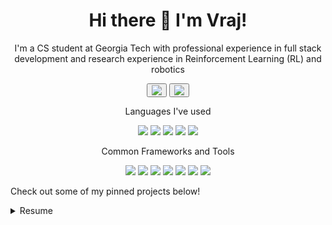<h1 align='center'>
  Hi there 👋 I'm Vraj!
</h1>

<p align='center'>
  I'm a CS student at Georgia Tech with professional experience in full stack development and research experience in Reinforcement Learning (RL) and robotics
</p>

<p align='center'>
  <a href="https://www.linkedin.com/in/vrajparikh2023/"><button><img src="https://img.shields.io/badge/LinkedIn-0077B5?style=for-the-badge&logo=linkedin&logoColor=white"/></button></a>
  <a href="mailto:vrajbparikh@gmail.com"><button><img src="https://img.shields.io/badge/Gmail-D14836?style=for-the-badge&logo=gmail&logoColor=white"/></button></a>
</p>


<p align='middle'>
  Languages I've used
</p>

<p align='middle'>
  <img src="https://img.shields.io/badge/c++-%2300599C.svg?style=for-the-badge&logo=c%2B%2B&logoColor=white"/>
  <img src="https://img.shields.io/badge/Python-FFD43B?style=for-the-badge&logo=python&logoColor=blue"/>
  <img src="https://img.shields.io/badge/javascript-%23323330.svg?style=for-the-badge&logo=javascript&logoColor=%23F7DF1E"/>
  <img src="https://img.shields.io/badge/kotlin-%237F52FF.svg?style=for-the-badge&logo=kotlin&logoColor=white"/>
  <img src="https://img.shields.io/badge/rust-%23000000.svg?style=for-the-badge&logo=rust&logoColor=white" />
</p>

<p align='middle'>
  Common Frameworks and Tools
</p>

<p align='middle'>
  <img src="https://img.shields.io/badge/react-%2320232a.svg?style=for-the-badge&logo=react&logoColor=%2361DAFB"/>
  <img src="https://img.shields.io/badge/tailwindcss-%2338B2AC.svg?style=for-the-badge&logo=tailwind-css&logoColor=white"/>
  <img src="https://img.shields.io/badge/Next-black?style=for-the-badge&logo=next.js&logoColor=white"/>
  <img src="https://img.shields.io/badge/AWS-%23FF9900.svg?style=for-the-badge&logo=amazon-aws&logoColor=white"/>
  <img src="https://img.shields.io/badge/postgres-%23316192.svg?style=for-the-badge&logo=postgresql&logoColor=white"/>
  <img src="https://img.shields.io/badge/docker-%230db7ed.svg?style=for-the-badge&logo=docker&logoColor=white"/>
  <img src="https://img.shields.io/badge/PyTorch-%23EE4C2C.svg?style=for-the-badge&logo=PyTorch&logoColor=white"/>
</p>

Check out some of my pinned projects below!

<details>
  <summary>Resume</summary>

  ## Education
  - **Georgia Insititute of Technology - B.S. Computer Science (2027)**\
   **GPA:** 4.0/4.0
    Concentration in AI/Mathematical Theory and System Architecture

 - **COMP-TIA IT Certified (2020)**\
  **Harrisburg University** - Harrisburg, PA (Virtual)

  ## Honors and Activities
  - **Researcher at the Extreme Dynamics Lab @ GT**\
     Check out our new homepage at https://sarhadi.eas.gatech.edu/ \
     Currently running the largest-to-date study on simulating synthetic hurricanes in the northern Atlantic Ocean
  - **Ground Systems Lead at the Guidance, Navigation, and Controls club at Georgia Tech**\
     We are on track to be the first collegiate team to ever successfully launch a jet vanes rocket! \
     Follow along with the launch at https://www.ramblinrocketclub.org/gnc
  - **Computing Olympiad Gold Division**
  - **UT Austin 2023 Open Second Place Finisher**
  - **Eagle Scout**
</details>
